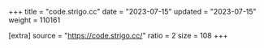 +++
title = "code.strigo.cc"
date = "2023-07-15"
updated = "2023-07-15"
weight = 110161

[extra]
source = "https://code.strigo.cc/"
ratio = 2
size = 108
+++
